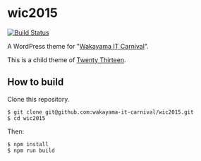 # wic2015

[![Build Status](https://travis-ci.org/wakayama-it-carnival/wic2015.svg?branch=release)](https://travis-ci.org/wakayama-it-carnival/wic2015)

A WordPress theme for "[Wakayama IT Carnival](https://wakayama-it-carnival.org/)".

This is a child theme of [Twenty Thirteen](https://wordpress.org/themes/twentythirteen/).

## How to build

Clone this repository.

```
$ git clone git@github.com:wakayama-it-carnival/wic2015.git
$ cd wic2015
```

Then:

```
$ npm install
$ npm run build
```

